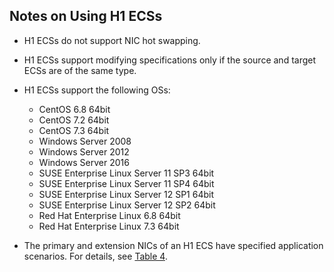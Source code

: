 ## Notes on Using H1 ECSs<a name="section24935808102930"></a>

-   H1 ECSs do not support NIC hot swapping.
-   H1 ECSs support modifying specifications only if the source and target ECSs are of the same type.
-   H1 ECSs support the following OSs:
    -   CentOS 6.8 64bit
    -   CentOS 7.2 64bit
    -   CentOS 7.3 64bit
    -   Windows Server 2008
    -   Windows Server 2012
    -   Windows Server 2016
    -   SUSE Enterprise Linux Server 11 SP3 64bit
    -   SUSE Enterprise Linux Server 11 SP4 64bit
    -   SUSE Enterprise Linux Server 12 SP1 64bit
    -   SUSE Enterprise Linux Server 12 SP2 64bit
    -   Red Hat Enterprise Linux 6.8 64bit
    -   Red Hat Enterprise Linux 7.3 64bit

-   The primary and extension NICs of an H1 ECS have specified application scenarios. For details, see  [Table 4](#en-us_topic_0035470100_table5727704815149).
